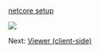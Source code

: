 [netcore setup](viewer/netcore.md ':include :type=markdown')

![](_media/netcore/project_all_files_3lo.png)

Next: [Viewer (client-side)](viewer/3legged/ui)